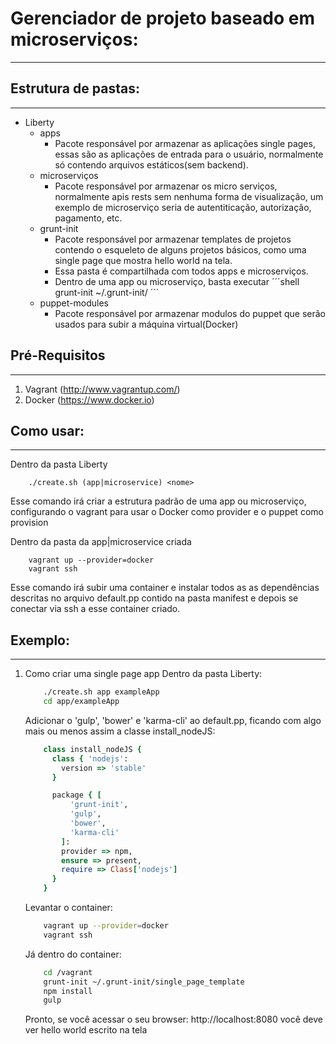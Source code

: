 # Gerenciador de projeto baseado em microserviços:
------------------------------------

## Estrutura de pastas:
------------------------------------
- Liberty
    + apps
        * Pacote responsável por armazenar as aplicações single pages, essas são as aplicações de entrada para o usuário, normalmente só contendo arquivos estáticos(sem backend).
    + microserviços
        * Pacote responsável por armazenar os micro serviços, normalmente apis rests sem nenhuma forma de visualização, um exemplo de microserviço seria de autentiticação, autorização, pagamento, etc.
    + grunt-init
        * Pacote responsável por armazenar templates de projetos contendo o esqueleto de alguns projetos básicos, como uma single page que mostra hello world na tela.
        * Essa pasta é compartilhada com todos apps e microserviços.
        * Dentro de uma app ou microserviço, basta executar
        ´´´shell
            grunt-init ~/.grunt-init/<nome do template>
        ´´´
    + puppet-modules
        * Pacote responsável por armazenar modulos do puppet que serão usados para subir a máquina virtual(Docker)

## Pré-Requisitos
-------------------------------------
1. Vagrant (http://www.vagrantup.com/)
2. Docker (https://www.docker.io)

## Como usar:
-------------------------------------
Dentro da pasta Liberty
```shell
    ./create.sh (app|microservice) <nome>
```
Esse comando irá criar a estrutura padrão de uma app ou microserviço, configurando o vagrant para usar o Docker como provider e o puppet como provision

Dentro da pasta da app|microservice criada
```shell
    vagrant up --provider=docker
    vagrant ssh
```
Esse comando irá subir uma container e instalar todos as as dependências descritas no arquivo default.pp contido na pasta manifest e depois se conectar via ssh a esse container criado.

## Exemplo:
-------------------------------------
1. Como criar uma single page app
    Dentro da pasta Liberty:
    ```sh
        ./create.sh app exampleApp
        cd app/exampleApp
    ```
    Adicionar o 'gulp', 'bower' e 'karma-cli' ao default.pp, ficando com algo mais ou menos assim a classe install_nodeJS:
    ```ruby
        class install_nodeJS {
          class { 'nodejs':
            version => 'stable'
          }

          package { [
              'grunt-init',
              'gulp',
              'bower',
              'karma-cli'
            ]:
            provider => npm,
            ensure => present,
            require => Class['nodejs']
          }
        }
    ```

    Levantar o container:
    ```sh
        vagrant up --provider=docker
        vagrant ssh
    ```
    Já dentro do container:
    ```sh
        cd /vagrant
        grunt-init ~/.grunt-init/single_page_template
        npm install
        gulp
    ```
    Pronto, se você acessar o seu browser: http://localhost:8080 você deve ver hello world escrito na tela